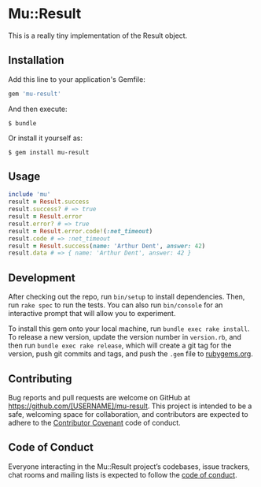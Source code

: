 # Mu::Result

This is a really tiny implementation of the Result object.

## Installation

Add this line to your application's Gemfile:

```ruby
gem 'mu-result'
```

And then execute:

    $ bundle

Or install it yourself as:

    $ gem install mu-result

## Usage

```ruby
include 'mu'
result = Result.success
result.success? # => true
result = Result.error
result.error? # => true
result = Result.error.code!(:net_timeout)
result.code # => :net_timeout
result = Result.success(name: 'Arthur Dent', answer: 42)
result.data # => { name: 'Arthur Dent', answer: 42 }
```

## Development

After checking out the repo, run `bin/setup` to install dependencies. Then, run `rake spec` to run the tests. You can also run `bin/console` for an interactive prompt that will allow you to experiment.

To install this gem onto your local machine, run `bundle exec rake install`. To release a new version, update the version number in `version.rb`, and then run `bundle exec rake release`, which will create a git tag for the version, push git commits and tags, and push the `.gem` file to [rubygems.org](https://rubygems.org).

## Contributing

Bug reports and pull requests are welcome on GitHub at https://github.com/[USERNAME]/mu-result. This project is intended to be a safe, welcoming space for collaboration, and contributors are expected to adhere to the [Contributor Covenant](http://contributor-covenant.org) code of conduct.

## Code of Conduct

Everyone interacting in the Mu::Result project’s codebases, issue trackers, chat rooms and mailing lists is expected to follow the [code of conduct](https://github.com/[USERNAME]/mu-result/blob/master/CODE_OF_CONDUCT.md).
